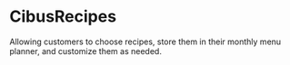 # CibusRecipes
Allowing customers to choose recipes, store them in their monthly menu planner, and customize them as needed. 
